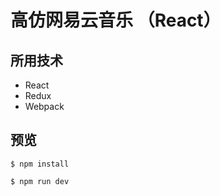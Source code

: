 # 高仿网易云音乐 （React）

## 所用技术
* React
* Redux
* Webpack

## 预览
```
$ npm install
```

```
$ npm run dev
```